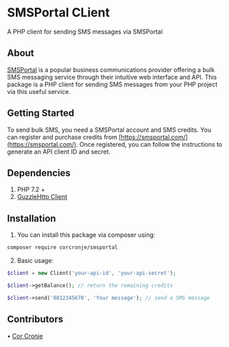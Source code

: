 # SMSPortal CLient
A PHP client for sending SMS messages via SMSPortal

## About
[SMSPortal](https://smsportal.com) is a popular business communications provider offering a bulk SMS messaging service through their intuitive web interface and API. This package is a PHP client for sending SMS messages from your PHP project via this useful service.

## Getting Started
To send bulk SMS, you need a SMSPortal account and SMS credits. You can register and purchase credits from [https://smsportal.com/](https://smsportal.com/). Once registered, you can follow the instructions to generate an API client ID and secret.

## Dependencies
1.	PHP 7.2 +
2.	[GuzzleHttp Client]( https://docs.guzzlephp.org)

## Installation
1.	You can install this package via composer using:
``` sh
composer require corcronje/smsportal
```
2.	Basic usage:
``` php
$client = new Client('your-api-id', 'your-api-secret');

$client->getBalance(); // return the remaining credits

$client->send('0812345678', 'Your message'); // send a SMS message
```

## Contributors
•	[Cor Cronje]( https://twitter.com/corcronje)
